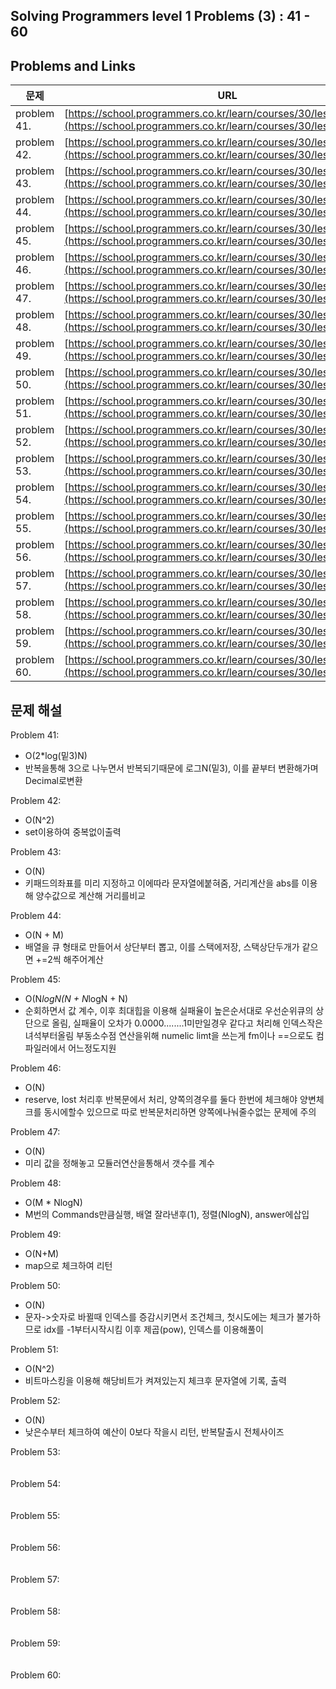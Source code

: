 ## Solving Programmers level 1 Problems (3) : 41 - 60
## Problems and Links

| 문제  | URL |
| --- | --- |
| problem 41. | [https://school.programmers.co.kr/learn/courses/30/lessons/68935](https://school.programmers.co.kr/learn/courses/30/lessons/68935) |
| problem 42. | [https://school.programmers.co.kr/learn/courses/30/lessons/68644](https://school.programmers.co.kr/learn/courses/30/lessons/68644) |
| problem 43. | [https://school.programmers.co.kr/learn/courses/30/lessons/67256](https://school.programmers.co.kr/learn/courses/30/lessons/67256) |
| problem 44. | [https://school.programmers.co.kr/learn/courses/30/lessons/64061](https://school.programmers.co.kr/learn/courses/30/lessons/64061) |
| problem 45. | [https://school.programmers.co.kr/learn/courses/30/lessons/42889](https://school.programmers.co.kr/learn/courses/30/lessons/42889) |
| problem 46. | [https://school.programmers.co.kr/learn/courses/30/lessons/42862](https://school.programmers.co.kr/learn/courses/30/lessons/42862) |
| problem 47. | [https://school.programmers.co.kr/learn/courses/30/lessons/42840](https://school.programmers.co.kr/learn/courses/30/lessons/42840) |
| problem 48. | [https://school.programmers.co.kr/learn/courses/30/lessons/42748](https://school.programmers.co.kr/learn/courses/30/lessons/42748) |
| problem 49. | [https://school.programmers.co.kr/learn/courses/30/lessons/42576](https://school.programmers.co.kr/learn/courses/30/lessons/42576) |
| problem 50. | [https://school.programmers.co.kr/learn/courses/30/lessons/17682](https://school.programmers.co.kr/learn/courses/30/lessons/17682) |
| problem 51. | [https://school.programmers.co.kr/learn/courses/30/lessons/17681](https://school.programmers.co.kr/learn/courses/30/lessons/17681) |
| problem 52. | [https://school.programmers.co.kr/learn/courses/30/lessons/12982](https://school.programmers.co.kr/learn/courses/30/lessons/12982) |
| problem 53. | [https://school.programmers.co.kr/learn/courses/30/lessons/12977](https://school.programmers.co.kr/learn/courses/30/lessons/12977) |
| problem 54. | [https://school.programmers.co.kr/learn/courses/30/lessons/12969](https://school.programmers.co.kr/learn/courses/30/lessons/12969) |
| problem 55. | [https://school.programmers.co.kr/learn/courses/30/lessons/12954](https://school.programmers.co.kr/learn/courses/30/lessons/12954) |
| problem 56. | [https://school.programmers.co.kr/learn/courses/30/lessons/12950](https://school.programmers.co.kr/learn/courses/30/lessons/12950) |
| problem 57. | [https://school.programmers.co.kr/learn/courses/30/lessons/12948](https://school.programmers.co.kr/learn/courses/30/lessons/12948) |
| problem 58. | [https://school.programmers.co.kr/learn/courses/30/lessons/12947](https://school.programmers.co.kr/learn/courses/30/lessons/12947) |
| problem 59. | [https://school.programmers.co.kr/learn/courses/30/lessons/12944](https://school.programmers.co.kr/learn/courses/30/lessons/12944) |
| problem 60. | [https://school.programmers.co.kr/learn/courses/30/lessons/12943](https://school.programmers.co.kr/learn/courses/30/lessons/12943) |

## 문제 해설
Problem 41: </br>
- O(2*log(밑3)N) </br>
- 반복을통해 3으로 나누면서 반복되기때문에 로그N(밑3), 이를 끝부터 변환해가며 Decimal로변환

Problem 42: </br>
- O(N^2) </br>
- set이용하여 중복없이출력

Problem 43: </br>
- O(N) </br>
- 키패드의좌표를 미리 지정하고 이에따라 문자열에붙혀줌, 거리계산을 abs를 이용해 양수값으로 계산해 거리를비교

Problem 44: </br>
- O(N + M) </br>
- 배열을 큐 형태로 만들어서 상단부터 뽑고, 이를 스택에저장, 스택상단두개가 같으면 +=2씩 해주어계산

Problem 45: </br>
- O(N*logN(N + N*logN + N) </br>
- 순회하면서 값 계수, 이후 최대힙을 이용해 실패율이 높은순서대로 우선순위큐의 상단으로 올림, 실패율이 오차가 0.0000........1미만일경우 같다고 처리해 인덱스작은녀석부터올림 부동소수점 연산을위해 numelic limt을 쓰는게 fm이나 ==으로도 컴파일러에서 어느정도지원

Problem 46: </br>
- O(N) </br>
- reserve, lost 처리후 반복문에서 처리, 양쪽의경우를 둘다 한번에 체크해야 양변체크를 동시에할수 있으므로 따로 반복문처리하면 양쪽에나눠줄수없는 문제에 주의

Problem 47: </br>
- O(N) </br>
- 미리 값을 정해놓고 모듈러연산을통해서 갯수를 계수
  
Problem 48: </br>
- O(M * NlogN) </br>
- M번의 Commands만큼실행, 배열 잘라낸후(1), 정렬(NlogN), answer에삽입

Problem 49: </br>
- O(N+M) </br>
- map으로 체크하여 리턴

Problem 50: </br>
- O(N) </br>
- 문자->숫자로 바뀔때 인덱스를 증감시키면서 조건체크, 첫시도에는 체크가 불가하므로 idx를 -1부터시작시킴 이후 제곱(pow), 인덱스를 이용해풀이

Problem 51: </br>
- O(N^2) </br>
- 비트마스킹을 이용해 해당비트가 켜져있는지 체크후 문자열에 기록, 출력

Problem 52: </br>
- O(N) </br>
- 낮은수부터 체크하여 예산이 0보다 작을시 리턴, 반복탈출시 전체사이즈

Problem 53: 
<br />
<br />
<br />
Problem 54: 
<br />
<br />
<br />
Problem 55: 
<br />
<br />
<br />
Problem 56: 
<br />
<br />
<br />
Problem 57: 
<br />
<br />
<br />
Problem 58: 
<br />
<br />
<br />
Problem 59: 
<br />
<br />
<br />
Problem 60: 
<br />
<br />
<br />

